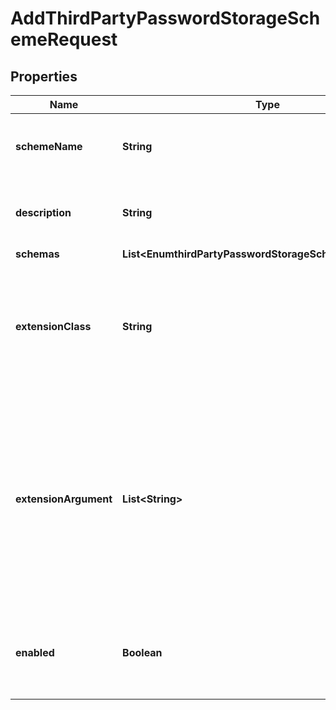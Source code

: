 

# AddThirdPartyPasswordStorageSchemeRequest


## Properties

| Name | Type | Description | Notes |
|------------ | ------------- | ------------- | -------------|
|**schemeName** | **String** | Name of the new Password Storage Scheme |  |
|**description** | **String** | A description for this Password Storage Scheme |  [optional] |
|**schemas** | **List&lt;EnumthirdPartyPasswordStorageSchemeSchemaUrn&gt;** |  |  |
|**extensionClass** | **String** | The fully-qualified name of the Java class providing the logic for the Third Party Password Storage Scheme. |  |
|**extensionArgument** | **List&lt;String&gt;** | The set of arguments used to customize the behavior for the Third Party Password Storage Scheme. Each configuration property should be given in the form &#39;name&#x3D;value&#39;. |  [optional] |
|**enabled** | **Boolean** | Indicates whether the Password Storage Scheme is enabled for use. |  |



